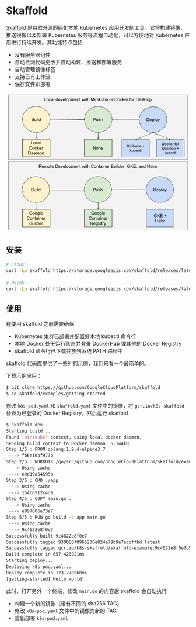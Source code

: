 # Skaffold

[Skaffold](https://github.com/GoogleCloudPlatform/skaffold) 是谷歌开源的简化本地 Kubernetes 应用开发的工具。它将构建镜像、推送镜像以及部署 Kubernetes 服务等流程自动化，可以方便地对 Kubernetes 应用进行持续开发。其功能特点包括

- 没有服务器组件
- 自动检测代码更改并自动构建、推送和部署服务
- 自动管理镜像标签
- 支持已有工作流
- 保存文件即部署

![](images/skaffold1.png)

## 安装

```sh
# Linux
curl -Lo skaffold https://storage.googleapis.com/skaffold/releases/latest/skaffold-linux-amd64 && chmod +x skaffold && sudo mv skaffold /usr/local/bin

# MacOS
curl -Lo skaffold https://storage.googleapis.com/skaffold/releases/latest/skaffold-darwin-amd64 && chmod +x skaffold && sudo mv skaffold /usr/local/bin
```

## 使用

在使用 skaffold 之前需要确保

- Kubernetes 集群已部署并配置好本地 kubectl 命令行
- 本地 Docker 处于运行状态并登录 DockerHub 或其他的 Docker Registry
- skaffold 命令行已下载并放到系统 PATH 路径中

skaffold 代码库提供了一些列的[示例](https://github.com/GoogleCloudPlatform/skaffold/tree/master/examples)，我们来看一个最简单的。

下载示例应用：

```sh
$ git clone https://github.com/GoogleCloudPlatform/skaffold
$ cd skaffold/examples/getting-started
```

修改 `k8s-pod.yaml` 和 `skaffold.yaml` 文件中的镜像，将 `gcr.io/k8s-skaffold` 替换为已登录的 Docker Registry。然后运行 skaffold

```sh
$ skaffold dev
Starting build...
Found [minikube] context, using local docker daemon.
Sending build context to Docker daemon  6.144kB
Step 1/5 : FROM golang:1.9.4-alpine3.7
 ---> fb6e10bf973b
Step 2/5 : WORKDIR /go/src/github.com/GoogleCloudPlatform/skaffold/examples/getting-started
 ---> Using cache
 ---> e9d19a54595b
Step 3/5 : CMD ./app
 ---> Using cache
 ---> 154b6512c4d9
Step 4/5 : COPY main.go .
 ---> Using cache
 ---> e097086e73a7
Step 5/5 : RUN go build -o app main.go
 ---> Using cache
 ---> 9c4622e8f0e7
Successfully built 9c4622e8f0e7
Successfully tagged 930080f0965230e824a79b9e7eccffbd:latest
Successfully tagged gcr.io/k8s-skaffold/skaffold-example:9c4622e8f0e7b5549a61a503bf73366a9cf7f7512aa8e9d64f3327a3c7fded1b
Build complete in 657.426821ms
Starting deploy...
Deploying k8s-pod.yaml...
Deploy complete in 173.770268ms
[getting-started] Hello world!
```

此时，打开另外一个终端，修改 `main.go` 的内容后 skaffold 会自动执行

- 构建一个新的镜像（带有不同的 sha256 TAG）
- 修改 `k8s-pod.yaml` 文件中的镜像为新的 TAG
- 重新部署 `k8s-pod.yaml` 

